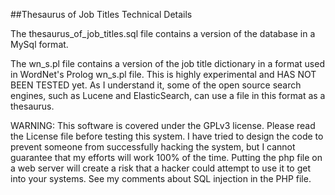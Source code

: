 ##Thesaurus of Job Titles Technical Details

The thesaurus_of_job_titles.sql file contains a version of the database in a MySql format.

The wn_s.pl file contains a version of the job title dictionary in a format used in WordNet's Prolog wn_s.pl file.  This is highly experimental and HAS NOT BEEN TESTED yet.  As I understand it, some of the open source search engines, such as Lucene and ElasticSearch, can use a file in this format as a thesaurus.

WARNING: This software is covered under the GPLv3 license.  Please read the License file before testing this system. I have tried to design the code to prevent someone from successfully hacking the system, but I cannot guarantee that my efforts will work 100% of the time. Putting the php file on a web server will create a risk that a hacker could attempt to use it to get into your systems. See my comments about SQL injection in the PHP file.
